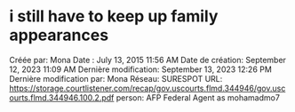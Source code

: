 # i still have to keep up family appearances

Créée par: Mona
Date : July 13, 2015 11:56 AM
Date de création: September 12, 2023 11:09 AM
Dernière modification: September 13, 2023 12:26 PM
Dernière modification par: Mona
Réseau: SURESPOT
URL: https://storage.courtlistener.com/recap/gov.uscourts.flmd.344946/gov.uscourts.flmd.344946.100.2.pdf
person: AFP Federal Agent as mohamadmo7